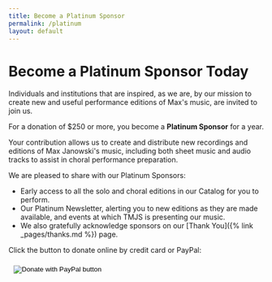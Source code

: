 ```yaml
---
title: Become a Platinum Sponsor
permalink: /platinum
layout: default
---
```


# Become a Platinum Sponsor Today

Individuals and institutions that are inspired, as we are, by our mission
to create new and useful performance editions of Max's music, are invited to
join us.

For a donation of $250 or more, you become a **Platinum Sponsor** for a year.

Your contribution allows us to create and distribute new recordings and editions
of Max Janowski's music, including both sheet music and audio tracks to assist
in choral performance preparation.

We are pleased to share with our Platinum Sponsors:

- Early access to all the solo and choral editions in our Catalog for you to perform.
- Our Platinum Newsletter, alerting you to new editions as they are made available, and events at which TMJS is presenting our music.
- We also gratefully acknowledge sponsors on our [Thank You]({% link _pages/thanks.md %}) page.

<div style="margin-bottom: .25in; text-align: left;">
  <p>Click the button to donate online by credit card or PayPal:</p>
  <div id="donate-button-container">
    <div id="donate-button"></div>
    <script src="https://www.paypalobjects.com/donate/sdk/donate-sdk.js" charset="UTF-8"></script>
    <script>
      PayPal.Donation.Button({
        env: 'production',
        hosted_button_id: 'FG9GJQ9PBZ86U',
        image: {
          src: 'https://www.paypalobjects.com/en_US/i/btn/btn_donateCC_LG.gif',
          alt: 'Donate with PayPal button',
          title: 'PayPal - The safer, easier way to pay online!',
        }
      }).render('#donate-button');
    </script>
    <noscript>
      <form action="https://www.paypal.com/donate" method="post" target="_top" style="display: block; position: relative; left: 10px; top: 6px;">
        <input type="hidden" name="hosted_button_id" value="FG9GJQ9PBZ86U" />
        <input type="image" src="https://www.paypalobjects.com/en_US/i/btn/btn_donate_LG.gif" border="0" name="submit" title="PayPal - The safer, easier way to pay online!" alt="Donate with PayPal button" />
        <img alt="" border="0" src="https://www.paypal.com/en_US/i/scr/pixel.gif" width="1" height="1" />
      </form>
    </noscript>
  </div>
</div>
